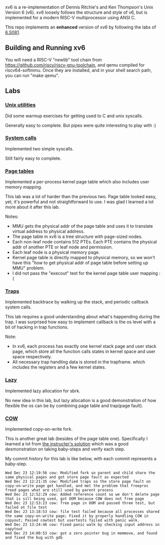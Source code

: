 xv6 is a re-implementation of Dennis Ritchie's and Ken Thompson's Unix
Version 6 (v6).  xv6 loosely follows the structure and style of v6,
but is implemented for a modern RISC-V multiprocessor using ANSI C.

This repo implements an **enhanced** version of xv6 by following the labs of [6.S081](https://pdos.csail.mit.edu/6.828/2020/).

## Building and Running xv6

You will need a RISC-V "newlib" tool chain from
https://github.com/riscv/riscv-gnu-toolchain, and qemu compiled for
riscv64-softmmu. Once they are installed, and in your shell
search path, you can run "make qemu".

## Labs

### [Unix utilities](https://github.com/wenzhengjiang/xv6-labs-2020/tree/pgtbl)
Did some warmup exercises for getting used to C and unix syscalls. 

Generally easy to complete. But pipes were quite interesting to play with :)

### [System calls](https://github.com/wenzhengjiang/xv6-labs-2020/tree/syscall)
Implemented two simple syscalls.

Still fairly easy to complete.

### [Page tables](https://github.com/wenzhengjiang/xv6-labs-2020/tree/pgtbl)
Implemented a per-process kernel page table which also includes user memory mapping.

This lab was a lot of harder than the previous two. Page table looked easy, yet, it's powerful and not straightforward to use. I was glad I learned a lot more about it after this lab.

Notes:
* MMU gets the physical addr of the page table and uses it to translate virtual address to physical address.
* The page table in xv6 is a tree structure with page-sized nodes. 
* Each non-leaf node contains 512 PTEs. Each PTE contains the physical addr of another PTE or leaf node and permission.
* Each leaf node is a physical memory page.
* Kernel page table is directly mapped to physical memory, so we won't have this "how to get physical addr of page table before setting up MMU" problem.
* I did not pass the "execout" test for the kernel page table user mapping :(

### [Traps](https://github.com/wenzhengjiang/xv6-labs-2020/tree/traps)
Implemented backtrace by walking up the stack, and periodic callback system calls.

This lab requires a good understanding about what's happending during the trap. I was surprised how easy to implement callback is the os level with a bit of hacking in trap functions.

Note:
* In xv6, each process has exactly one kernel stack page and user stack page, which store all the function calls states in kernel space and user space respectively.
* All necessary trap handling data is stored in the trapframe. which includes the registers and a few kernel states.

### [Lazy](https://github.com/wenzhengjiang/xv6-labs-2020/tree/lazy)
Implemented lazy allocation for sbrk.

No new idea in this lab, but lazy allocation is a good demonstration of how flexible the os can be by combining page table and trap(page fault).

### [COW](https://github.com/wenzhengjiang/xv6-labs-2020/tree/cow2)
Implemented copy-on-write fork.

This is another great lab (besides of the page table one). Specifically I learned a lot from [the instructer's solution](https://www.youtube.com/watch?v=S8ZTJKzhQao&feature=youtu.be) which was a good desmonstration on taking baby-steps and verify each step.

My commit history for this lab is like below, with each commit represents a baby-step.

```
Wed Dec 23 12:19:56 cow: Modified fork so parent and child share the same physical pages and got store page fault as expected
Wed Dec 23 12:21:35 cow: Modified traps so the store page fault on copy-on-write page get handled, and met the problem that freeproc freed pages what are still used by parent process
Wed Dec 23 12:52:29 cow: Added reference count so we don't delete page that is sill being used, got OOM because COW does not free page
Wed Dec 23 12:53:23 cow: free page in OOM and passed three test, but failed at file test
Wed Dec 23 13:18:53 cow: file test failed because all processes shared the same copy-on-write page; Fixed it by properly handling COW in copyout; Passed cowtest but usertests failed with panic walk.
Wed Dec 23 13:24:46 cow: Fixed panic walk by checking input address in copytout
Wed Dec 23 14:00:53 cow: got a zero pointer bug in memmove, and found and fixed the bug with gdb
```